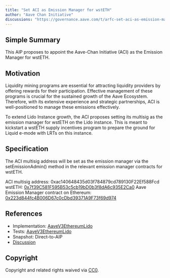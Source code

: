 ```yaml
---
title: "Set ACI as Emission Manager for wstETH"
author: "Aave Chan Initiative"
discussions: "https://governance.aave.com/t/arfc-set-aci-as-emission-manager-for-liquidity-mining-programs/17898/16"
---
```


## Simple Summary

This AIP proposes to appoint the Aave-Chan Initiative (ACI) as the Emission Manager for wstETH.

## Motivation

Liquidity mining programs are essential for attracting liquidity providers by offering rewards for their participation. Effective management of these programs is crucial for the sustained growth of the Aave Ecosystem. Therefore, with its extensive experience and strategic partnerships, ACI is well-positioned to manage these emissions effectively.

To extend Lido Instance growth, the ACI proposes setting its multisig as the emission manager for wstETH on the Lido instance. This is meant to kickstart a wstETH supply incentives program to prepare the ground for Liquid e-mode with LRTs on this instance.

## Specification

The ACI multisig address will be set as the emission manager via the setEmissionAdmin() method in the relevant emission manager contracts for wstETH.

ACI multisig address: 0xac140648435d03f784879cd789130F22Ef588Fcd
wstETH: [0x7f39C581F595B53c5cb19bD0b3f8dA6c935E2Ca0](https://etherscan.io/address/0x7f39C581F595B53c5cb19bD0b3f8dA6c935E2Ca0)
Aave Emission Manager contract on Ethereum: [0x223d844fc4B006D67c0cDbd39371A9F73f69d974](https://etherscan.io/address/0x223d844fc4B006D67c0cDbd39371A9F73f69d974)

## References

- Implementation: [AaveV3EthereumLido](https://github.com/bgd-labs/aave-proposals-v3/blob/main/src/20240923_AaveV3EthereumLido_SetACIAsEmissionManagerForWstETH/AaveV3EthereumLido_SetACIAsEmissionManagerForWstETH_20240923.sol)
- Tests: [AaveV3EthereumLido](https://github.com/bgd-labs/aave-proposals-v3/blob/main/src/20240923_AaveV3EthereumLido_SetACIAsEmissionManagerForWstETH/AaveV3EthereumLido_SetACIAsEmissionManagerForWstETH_20240923.t.sol)
- Snapshot: Direct-to-AIP
- [Discussion](https://governance.aave.com/t/arfc-set-aci-as-emission-manager-for-liquidity-mining-programs/17898/16)

## Copyright

Copyright and related rights waived via [CC0](https://creativecommons.org/publicdomain/zero/1.0/).
